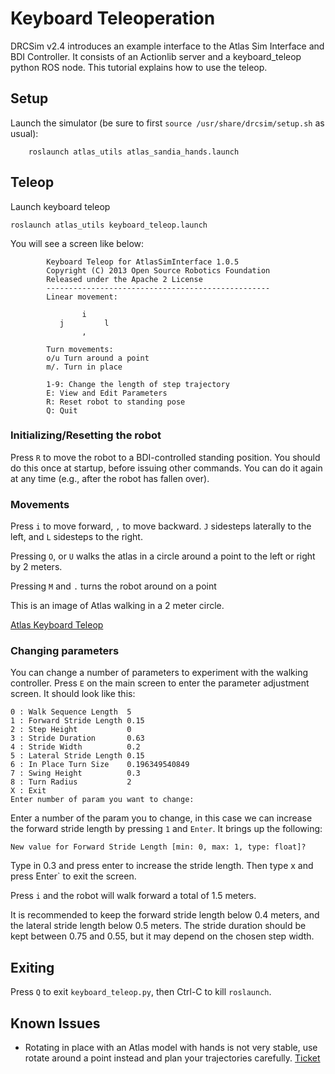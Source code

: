 # Keyboard Teleoperation

DRCSim v2.4 introduces an example interface to the Atlas Sim Interface and BDI Controller. It consists of an Actionlib server and a keyboard_teleop python ROS node. This tutorial explains how to use the teleop.

## Setup

Launch the simulator (be sure to first `source /usr/share/drcsim/setup.sh` as usual):

~~~
    roslaunch atlas_utils atlas_sandia_hands.launch
~~~

## Teleop

Launch keyboard teleop

~~~
roslaunch atlas_utils keyboard_teleop.launch
~~~

You will see a screen like below:

~~~
        Keyboard Teleop for AtlasSimInterface 1.0.5
        Copyright (C) 2013 Open Source Robotics Foundation
        Released under the Apache 2 License
        --------------------------------------------------
        Linear movement:

                i    
           j         l
                ,    
                
        Turn movements:
        o/u Turn around a point
        m/. Turn in place
        
        1-9: Change the length of step trajectory
        E: View and Edit Parameters
        R: Reset robot to standing pose
        Q: Quit

~~~

### Initializing/Resetting the robot

Press `R` to move the robot to a BDI-controlled standing position.  You should do this once at startup, before issuing other commands.  You can do it again at any time (e.g., after the robot has fallen over).

### Movements

Press `i` to move forward, `,` to move backward. `J` sidesteps laterally to the left, and `L` sidesteps to the right.

Pressing `O`, or `U` walks the atlas in a circle around a point to the left or right by 2 meters.

Pressing `M` and `.` turns the robot around on a point

This is an image of Atlas walking in a 2 meter circle.

[Atlas Keyboard Teleop](http://gazebosim.org/wiki/file:Atlas_keyboard_teleop.png|800px)

### Changing parameters

You can change a number of parameters to experiment with the walking controller. Press `E` on the main screen to enter the parameter adjustment screen. It should look like this:

~~~
0 : Walk Sequence Length  5
1 : Forward Stride Length 0.15
2 : Step Height           0
3 : Stride Duration       0.63
4 : Stride Width          0.2
5 : Lateral Stride Length 0.15
6 : In Place Turn Size    0.196349540849
7 : Swing Height          0.3
8 : Turn Radius           2
X : Exit
Enter number of param you want to change: 
~~~

Enter a number of the param you to change, in this case we can increase the forward stride length by pressing `1` and `Enter`. It brings up the following:

~~~
New value for Forward Stride Length [min: 0, max: 1, type: float]?
~~~

Type in 0.3 and press enter to increase the stride length. Then type x and press  Enter` to exit the screen.

Press `i` and the robot will walk forward a total of 1.5 meters.

It is recommended to keep the forward stride length below 0.4 meters, and the lateral stride length below 0.5 meters. The stride duration should be kept between 0.75 and 0.55, but it may depend on the chosen step width.

## Exiting
Press `Q` to exit `keyboard_teleop.py`, then Ctrl-C to kill `roslaunch`.

## Known Issues
 * Rotating in place with an Atlas model with hands is not very stable, use rotate around a point instead and plan your trajectories carefully. [Ticket](https://bitbucket.org/osrf/drcsim/issue/205/atlas-falls-while-rotating-in-place-using)
